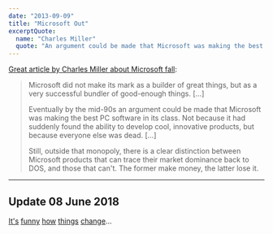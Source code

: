 ```yaml
---
date: "2013-09-09"
title: "Microsoft Out"
excerptQuote:
  name: "Charles Miller"
  quote: "An argument could be made that Microsoft was making the best PC software in its class. Not because it had suddenly found the ability to develop cool, innovative products, but because everyone else was dead."
---
```


[Great article by Charles Miller about Microsoft fall](http://fishbowl.pastiche.org/2013/08/26/bundled_out/):

> Microsoft did not make its mark as a builder of great things, but as a very successful bundler of good-enough things. […]
>
> Eventually by the mid-90s an argument could be made that Microsoft was making the best PC software in its class. Not because it had suddenly found the ability to develop cool, innovative products, but because everyone else was dead. […]
>
> Still, outside that monopoly, there is a clear distinction between Microsoft products that can trace their market dominance back to DOS, and those that can't. The former make money, the latter lose it.

---

## Update <span class="more">08 June 2018</span>

[It's](https://stratechery.com/2018/the-end-of-windows/) [funny](https://en.wikipedia.org/wiki/Satya_Nadella) [how](https://blog.github.com/2018-06-04-github-microsoft/) [things](https://code.visualstudio.com/) [change](https://www.typescriptlang.org/)…

